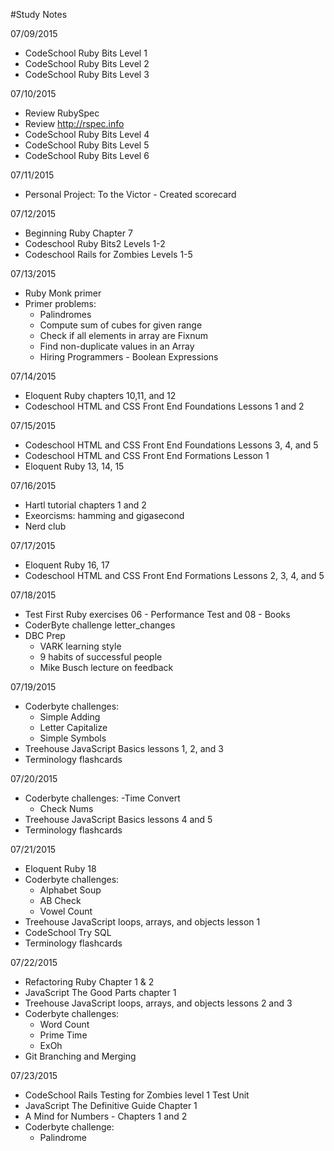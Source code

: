 #Study Notes

07/09/2015
  - CodeSchool Ruby Bits Level 1
  - CodeSchool Ruby Bits Level 2
  - CodeSchool Ruby Bits Level 3

07/10/2015
 - Review RubySpec
 - Review http://rspec.info
 - CodeSchool Ruby Bits Level 4
 - CodeSchool Ruby Bits Level 5
 - CodeSchool Ruby Bits Level 6

07/11/2015
  - Personal Project: To the Victor - Created scorecard

07/12/2015
  - Beginning Ruby Chapter 7
  - Codeschool Ruby Bits2 Levels 1-2
  - Codeschool Rails for Zombies Levels 1-5

07/13/2015
  - Ruby Monk primer
  - Primer problems:
    - Palindromes
    - Compute sum of cubes for given range
    - Check if all elements in array are Fixnum
    - Find non-duplicate values in an Array
    - Hiring Programmers - Boolean Expressions

07/14/2015
  - Eloquent Ruby chapters 10,11, and 12
  - Codeschool HTML and CSS Front End Foundations Lessons 1 and 2

07/15/2015
  - Codeschool HTML and CSS Front End Foundations Lessons 3, 4, and 5
  - Codeschool HTML and CSS Front End Formations Lesson 1
  - Eloquent Ruby 13, 14, 15

07/16/2015
  - Hartl tutorial chapters 1 and 2
  - Exeorcisms: hamming and gigasecond
  - Nerd club

07/17/2015
  - Eloquent Ruby 16, 17
  - Codeschool HTML and CSS Front End Formations Lessons 2, 3, 4, and 5

07/18/2015
  - Test First Ruby exercises 06 - Performance Test and 08 - Books
  - CoderByte challenge letter_changes
  - DBC Prep
    - VARK learning style
    - 9 habits of successful people
    - Mike Busch lecture on feedback

07/19/2015
  - Coderbyte challenges:
    - Simple Adding
    - Letter Capitalize
    - Simple Symbols
  - Treehouse JavaScript Basics lessons 1, 2, and 3
  - Terminology flashcards

07/20/2015
  - Coderbyte challenges:
    -Time Convert
    - Check Nums
  - Treehouse JavaScript Basics lessons 4 and 5
  - Terminology flashcards

07/21/2015
  - Eloquent Ruby 18
  - Coderbyte challenges:
    - Alphabet Soup
    - AB Check
    - Vowel Count
  - Treehouse JavaScript loops, arrays, and objects lesson 1
  - CodeSchool Try SQL
  - Terminology flashcards

07/22/2015
  - Refactoring Ruby Chapter 1 & 2
  - JavaScript The Good Parts chapter 1
  - Treehouse JavaScript loops, arrays, and objects lessons 2 and 3
  - Coderbyte challenges:
    - Word Count
    - Prime Time
    - ExOh
  - Git Branching and Merging

07/23/2015
  - CodeSchool Rails Testing for Zombies level 1 Test Unit
  - JavaScript The Definitive Guide Chapter 1
  - A Mind for Numbers - Chapters 1 and 2
  - Coderbyte challenge:
    - Palindrome
